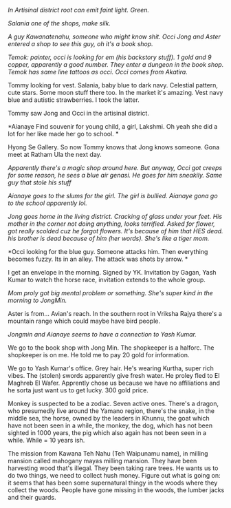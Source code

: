 *In Artisinal district root can emit faint light. Green.*

*Salania one of the shops, make silk.*

*A guy Kawanatenahu, someone who might know shit. Occi Jong and Aster entered a shop to see this guy, oh it's a book shop.* 

*Temok: painter, occi is looking for em (his backstory stuff). 1 gold and 9 copper, apparently a good number. They enter a dungeon in the book shop. Temok has same line tattoos as occi. Occi comes from Akatira.*

Tommy looking for vest. Salania, baby blue to dark navy. Celestial pattern, cute stars. Some moon stuff there too. In the market it's amazing. Vest navy blue and autistic strawberries. I took the latter.

Tommy saw Jong and Occi in the artisinal district.

*Aianaye Find souvenir for young child, a girl, Lakshmi. Oh yeah she did a lot for her like made her go to school. *

Hyong Se Gallery. So now Tommy knows that Jong knows someone. Gona meet at Ratham Ula the next day.

*Apparently there's a magic shop around here. But anyway, Occi got creeps for some reason, he sees a blue air genasi. He goes for him sneakily. Same guy that stole his stuff*

*Aianaye goes to the slums for the girl. The girl is bullied. Aianaye gona go to the school apparently lol.*

*Jong goes home in the living district. Cracking of glass under your feet. His mother in the corner not doing anything, looks terrified. Asked for flower, got really scolded cuz he forgot flowers. It's because of him that HES dead. his brother is dead because of him (her words). She's like a tiger mom.*

*Occi looking for the blue guy. Someone attacks him. Then everything becomes fuzzy. Its in an alley. The attack was shots by arrow. *

I get an envelope in the morning. Signed by YK. Invitation by Gagan, Yash Kumar to watch the horse race, invitation extends to the whole group. 

*Mom proly got big mental problem or something. She's super kind in the morning to JongMin.*

Aster is from... Avian's reach. In the southern root in Vriksha Rajya there's a mountain range which could maybe have bird people.

*Jongmin and Aianaye seems to have a connection to Yash Kumar.*

We go to the book shop with Jong Min. The shopkeeper is a halforc. The shopkeeper is on me. He told me to pay 20 gold for information. 

We go to Yash Kumar's office. Grey hair. He's wearing Kurtha, super rich vibes. The (stolen) swords apparently give fresh water. He proley fled to El Maghreb El Wafer. Apprently chose us because we have no affiliations and he sorta just want us to get lucky. 300 gold price. 

Monkey is suspected to be a zodiac. Seven active ones. There's a dragon, who presumedly live around the Yamano region, there's the snake, in the middle sea, the horse, owned by the leaders in Khunnu, the goat which have not been seen in a while, the monkey, the dog, which has not been sighted in 1000 years, the pig which also again has not been seen in a while. While = 10 years ish.

The mission from Kawana Teh Nahu (Teh Waipunamu name), in milling mansion called mahogany mayas milling mansion. They have been harvesting wood that's illegal. They been taking rare trees. He wants us to do two things, we need to collect hush money. Figure out what is going on: it seems that has been some supernatural thingy in the woods where they collect the woods. People have gone missing in the woods, the lumber jacks and their guards. 

